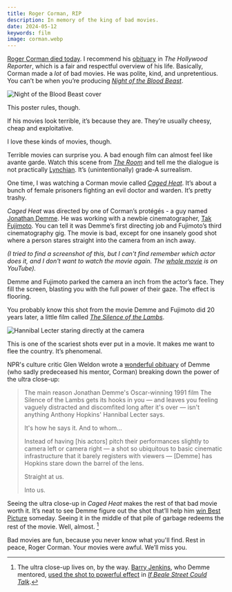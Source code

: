 ```yaml
---
title: Roger Corman, RIP
description: In memory of the king of bad movies.
date: 2024-05-12
keywords: film
image: corman.webp
---
```


<script>
  import YoutubeEmbed from '$lib/components/youtube-embed.svelte'
</script>

[Roger Corman died today](https://www.hollywoodreporter.com/movies/movie-news/roger-corman-dead-independent-director-producer-king-of-the-b-1235896846/). I recommend his [obituary](https://www.hollywoodreporter.com/movies/movie-news/roger-corman-dead-independent-director-producer-king-of-the-b-1235896846/) in *The Hollywood Reporter*, which is a fair and respectful overview of his life. Basically, Corman made a *lot* of bad movies. He was polite, kind, and unpretentious. You can’t be when you’re producing [*Night of the Blood Beast*](https://en.wikipedia.org/wiki/Night_of_the_Blood_Beast).

![Night of the Blood Beast cover](https://upload.wikimedia.org/wikipedia/en/5/55/Nightofthebloodbeast.jpg)

This poster rules, though.

If his movies look terrible, it’s because they are. They’re usually cheesy, cheap and exploitative.

I love these kinds of movies, though.

Terrible movies can surprise you. A bad enough film can almost feel like avante garde. Watch this scene from [*The Room*](https://en.wikipedia.org/wiki/The_Room) and tell me the dialogue is not practically [Lynchian](https://en.wikipedia.org/wiki/David_Lynch). It’s (unintentionally) grade-A surrealism. 

<YoutubeEmbed id="KIkoXhgtI58" />

One time, I was watching a Corman movie called [*Caged Heat*](https://www.imdb.com/title/tt0071266/). It’s about a bunch of female prisoners fighting an evil doctor and warden. It’s pretty trashy. 

*Caged Heat* was directed by one of Corman’s protégés - a guy named [Jonathan Demme](https://en.wikipedia.org/wiki/Jonathan_Demme). He was working with a newbie cinematographer, [Tak Fujimoto](https://en.wikipedia.org/wiki/Tak_Fujimoto). You can tell it was Demme’s first directing job and Fujimoto’s third cinematography gig. The movie is bad, except for one insanely good shot where a person stares straight into the camera from an inch away. 

*(I tried to find a screenshot of this, but I can't find remember which actor does it, and I don't want to watch the movie again. The [whole movie](https://www.youtube.com/watch?v=nTedhTrzeNk) is on YouTube).*

Demme and Fujimoto parked the camera an inch from the actor’s face. They fill the screen, blasting you with the full power of their gaze. The effect is flooring. 

You probably know this shot from the movie Demme and Fujimoto did 20 years later, a little film called [*The Silence of the Lambs*](https://en.wikipedia.org/wiki/The_Silence_of_the_Lambs_(film)).

![Hannibal Lecter staring directly at the camera](lecter.webp)

This is one of the scariest shots ever put in a movie. It makes me want to flee the country. It’s phenomenal. 

NPR's culture critic Glen Weldon wrote a [wonderful obituary](https://www.npr.org/2017/04/26/525716786/jonathan-demme-and-the-simple-power-of-the-close-up) of Demme (who sadly predeceased his mentor, Corman) breaking down the power of the ultra close-up:

> The main reason Jonathan Demme's Oscar-winning 1991 film The Silence of the Lambs gets its hooks in you — and leaves you feeling vaguely distracted and discomfited long after it's over — isn't anything Anthony Hopkins' Hannibal Lecter says.
>
> It's how he says it. And to whom...
>
> Instead of having [his actors] pitch their performances slightly to camera left or camera right — a shot so ubiquitous to basic cinematic infrastructure that it barely registers with viewers — [Demme] has Hopkins stare down the barrel of the lens.
>
> Straight at us.
>
> Into us.

Seeing the ultra close-up in *Caged Heat* makes the rest of that bad movie worth it. It’s neat to see Demme figure out the shot that’ll help him [win Best Picture](https://en.wikipedia.org/wiki/64th_Academy_Awards) someday. Seeing it in the middle of that pile of garbage redeems the rest of the movie. Well, almost. [^1]

[^1]: The ultra close-up lives on, by the way. [Barry Jenkins](https://en.wikipedia.org/wiki/Barry_Jenkins), who Demme mentored, [used the shot to powerful effect](https://thefilmstage.com/cinematographer-james-laxton-on-capturing-the-romance-of-if-beale-street-could-talk-close-ups-and-errol-morris/) in [*If Beale Street Could Talk*](https://en.wikipedia.org/wiki/If_Beale_Street_Could_Talk_(film)). 

Bad movies are fun, because you never know what you'll find. Rest in peace, Roger Corman. Your movies were awful. We’ll miss you. 